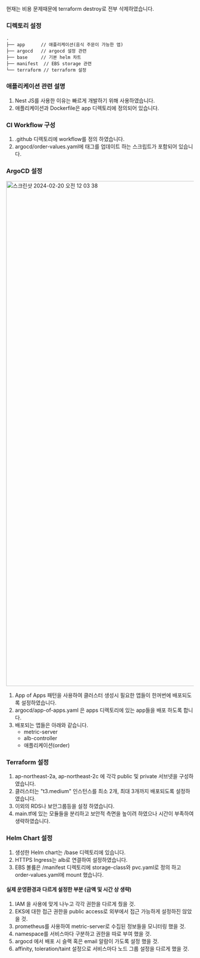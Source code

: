 현재는 비용 문제때문에 terraform destroy로 전부 삭제하였습니다.

### 디렉토리 설정

```
.
├── app      // 애플리케이션(음식 주문이 가능한 앱)
├── argocd   // argocd 설정 관련
├── base     // 기본 helm 차트
├── manifest  // EBS storage 관련
└── terraform // terraform 설정
```

### 애플리케이션 관련 설명

1. Nest JS를 사용한 이유는 빠르게 개발하기 위해 사용하였습니다.
2. 애플리케이션과 Dockerfile은 app 디렉토리에 정의되어 있습니다.

### CI Workflow 구성

1. .github 디렉토리에 workflow를 정의 하였습니다.
2. argocd/order-values.yaml에 태그를 업데이트 하는 스크립트가 포함되어 있습니다.

### ArgoCD 설정
<img width="1353" alt="스크린샷 2024-02-20 오전 12 03 38" src="https://github.com/alli-eunbi/nsus/assets/95579358/21051a68-cacf-42a8-9c88-2ca543a558ac">

1. App of Apps 패턴을 사용하여 클러스터 생성시 필요한 앱들이 한꺼번에 배포되도록 설정하였습니다.
2. argocd/app-of-apps.yaml 은 apps 디렉토리에 있는 app들을 배포 하도록 합니다.
3. 배포되는 앱들은 아래와 같습니다.
   - metric-server
   - alb-controller
   - 애플리케이션(order)

### Terraform 설정

1. ap-northeast-2a, ap-northeast-2c 에 각각 public 및 private 서브넷을 구성하였습니다.
2. 클러스터는 "t3.medium" 인스턴스를 최소 2개, 최대 3개까지 배포되도록 설정하였습니다.
3. 이외의 RDS나 보안그룹등을 설정 하였습니다.
4. main.tf에 있는 모듈들을 분리하고 보안적 측면을 높이려 하였으나 시간이 부족하여 생략하였습니다.

### Helm Chart 설정

1. 생성한 Helm chart는 /base 디렉토리에 있습니다.
2. HTTPS Ingress는 alb로 연결하여 설정하였습니다.
3. EBS 볼륨은 /manifest 디렉토리에 storage-class와 pvc.yaml로 정의 하고 order-values.yaml에 mount 했습니다.

#### 실제 운영환경과 다르게 설정한 부분 (금액 및 시간 상 생략)

1. IAM 을 사용에 맞게 나누고 각각 권한을 다르게 줬을 것.
2. EKS에 대한 접근 권한을 public access로 외부에서 접근 가능하게 설정하진 않았을 것.
3. prometheus를 사용하여 metric-server로 수집된 정보들을 모니터링 했을 것.
4. namespace를 서비스마다 구분하고 권한을 따로 부여 했을 것.
5. argocd 에서 배포 시 슬랙 혹은 email 알람이 가도록 설정 했을 것.
6. affinity, toleration/taint 설정으로 서비스마다 노드 그룹 설정을 다르게 했을 것.
